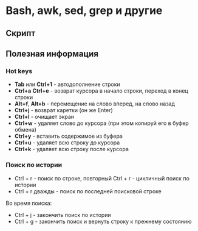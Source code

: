 # Bash, awk, sed, grep и другие

## Скрипт



## Полезная информация

### Hot keys

* **Tab** или **Ctrl+1** - автодополнение строки
* **Ctrl+a** **Ctrl+e** - возврат курсора в начало строки, переход в конец строки
* **Alt+f**, **Alt+b** - перемещение на слово вперед, на слово назад
* **Ctrl+j** - возврат каретки (он же Enter)
* **Ctrl+l** - очищает экран
* **Ctrl+w** - удаляет слово до курсора (при этом копируй его в буфер обмена)
* **Ctrl+y** - вставить содержимое из буфера
* **Ctrl+u** - удаляет всю строку до курсора
* **Ctrl+k** - удаляет всю строку после курсора

### Поиск по истории

* Ctrl + r - поиск по строке, повторный Ctrl + r - цикличный поиск по истории
* Ctrl + r дважды - поиск по последней поисковой строке

Во время поиска:
* Ctrl + j - закончить поиск по истории
* Ctrl + g - закончить поиск и вернуть строку к прежнему состоянию